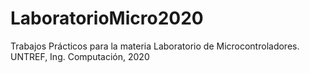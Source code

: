 # LaboratorioMicro2020
Trabajos Prácticos para la materia Laboratorio de Microcontroladores. UNTREF, Ing. Computación, 2020
